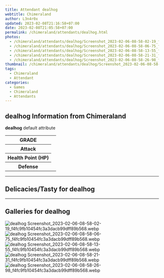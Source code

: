```yaml
---
title: Attendant dealhog
webtitle: Chimeraland
author: L3n4r0x
updated: 2023-02-08T21:16:58+07:00
date: 2023-02-08T21:05:58+07:00
permalink: /chimeraland/attendants/dealhog.html
photos:
  - /chimeraland/attendants/dealhog/Screenshot_2023-02-06-08-58-02-19_f4fc9fb10454fc3a3dacb99dff89b568.webp
  - /chimeraland/attendants/dealhog/Screenshot_2023-02-06-08-58-06-75_f4fc9fb10454fc3a3dacb99dff89b568.webp
  - /chimeraland/attendants/dealhog/Screenshot_2023-02-06-08-58-13-55_f4fc9fb10454fc3a3dacb99dff89b568.webp
  - /chimeraland/attendants/dealhog/Screenshot_2023-02-06-08-58-21-31_f4fc9fb10454fc3a3dacb99dff89b568.webp
  - /chimeraland/attendants/dealhog/Screenshot_2023-02-06-08-58-26-98_f4fc9fb10454fc3a3dacb99dff89b568.webp
thumbnail: /chimeraland/attendants/dealhog/Screenshot_2023-02-06-08-58-02-19_f4fc9fb10454fc3a3dacb99dff89b568.webp
tags:
  - Chimeraland
  - Attendant
categories:
  - Games
  - Chimeraland
  - Attendants
---
```


<section id="bootstrap-wrapper"><link rel="stylesheet" href="https://rawcdn.githack.com/dimaslanjaka/Web-Manajemen/0c3b5aa1813bd4abcd2c11bf3e37928b15c28664/css/bootstrap-5-3-0-alpha3-wrapper.css"/><h2>dealhog Information from Chimeraland</h2><p><b>dealhog</b> default attribute <table><tr><th>GRADE</th><td></td></tr><tr><th>Attack</th><td></td></tr><tr><th>Health Point (HP)</th><td></td></tr><tr><th>Defense</th><td></td></tr></table></p><hr/><h2>Delicacies/Tasty for dealhog</h2><hr/><div id="gallery"><h2>Galleries for dealhog</h2><div class="row"><div class="col-lg-6 col-12"><img src="/chimeraland/attendants/dealhog/Screenshot_2023-02-06-08-58-02-19_f4fc9fb10454fc3a3dacb99dff89b568.webp" alt="dealhog Screenshot_2023-02-06-08-58-02-19_f4fc9fb10454fc3a3dacb99dff89b568.webp"/></div><div class="col-lg-6 col-12"><img src="/chimeraland/attendants/dealhog/Screenshot_2023-02-06-08-58-06-75_f4fc9fb10454fc3a3dacb99dff89b568.webp" alt="dealhog Screenshot_2023-02-06-08-58-06-75_f4fc9fb10454fc3a3dacb99dff89b568.webp"/></div><div class="col-lg-6 col-12"><img src="/chimeraland/attendants/dealhog/Screenshot_2023-02-06-08-58-13-55_f4fc9fb10454fc3a3dacb99dff89b568.webp" alt="dealhog Screenshot_2023-02-06-08-58-13-55_f4fc9fb10454fc3a3dacb99dff89b568.webp"/></div><div class="col-lg-6 col-12"><img src="/chimeraland/attendants/dealhog/Screenshot_2023-02-06-08-58-21-31_f4fc9fb10454fc3a3dacb99dff89b568.webp" alt="dealhog Screenshot_2023-02-06-08-58-21-31_f4fc9fb10454fc3a3dacb99dff89b568.webp"/></div><div class="col-lg-6 col-12"><img src="/chimeraland/attendants/dealhog/Screenshot_2023-02-06-08-58-26-98_f4fc9fb10454fc3a3dacb99dff89b568.webp" alt="dealhog Screenshot_2023-02-06-08-58-26-98_f4fc9fb10454fc3a3dacb99dff89b568.webp"/></div></div></div></section>